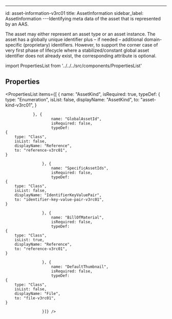 --- 
id: asset-information-v3rc01 
title: AssetInformation 
sidebar_label: AssetInformation 
---Identifying meta data of the asset that is represented by an AAS.

<p>
The asset may either represent an asset type or an asset instance. The asset has
a globally unique identifier plus – if needed – additional domain-specific
(proprietary) identifiers. However, to support the corner case of very first
phase of lifecycle where a stabilized/constant global asset identifier does not
already exist, the corresponding attribute <see cref="AssetInformation.GlobalAssetId" /> is optional.
</p>

import PropertiesList from '../../../src/components/PropertiesList' 

## Properties 

<PropertiesList items={[ 
{
                    name: "AssetKind",
                    isRequired: true,
                    typeDef: 
    {
        type: "Enumeration",
        isList: false,
        displayName: "AssetKind",
        to: "asset-kind-v3rc01",
    }
    
                }, {
                        name: "GlobalAssetId",
                        isRequired: false,
                        typeDef: 
    {
        type: "Class",
        isList: false,
        displayName: "Reference",
        to: "reference-v3rc01",
    }
    
                    }, {
                        name: "SpecificAssetIds",
                        isRequired: false,
                        typeDef: 
    {
        type: "Class",
        isList: false,
        displayName: "IdentifierKeyValuePair",
        to: "identifier-key-value-pair-v3rc01",
    }
    
                    }, {
                        name: "BillOfMaterial",
                        isRequired: false,
                        typeDef: 
    {
        type: "Class",
        isList: true,
        displayName: "Reference",
        to: "reference-v3rc01",
    }
    
                    }, {
                        name: "DefaultThumbnail",
                        isRequired: false,
                        typeDef: 
    {
        type: "Class",
        isList: false,
        displayName: "File",
        to: "file-v3rc01",
    }
    
                    }]} /> 
 
